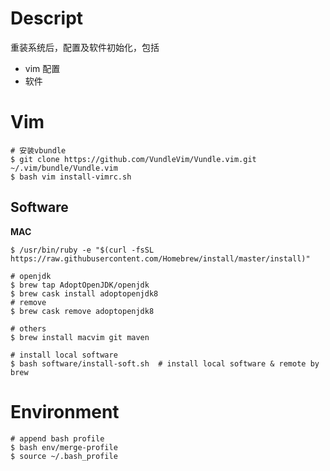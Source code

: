 # Descript

重装系统后，配置及软件初始化，包括

- vim 配置
- 软件

# Vim

```shell
# 安装vbundle
$ git clone https://github.com/VundleVim/Vundle.vim.git ~/.vim/bundle/Vundle.vim
$ bash vim install-vimrc.sh
```

## Software

**MAC**

```shell
$ /usr/bin/ruby -e "$(curl -fsSL https://raw.githubusercontent.com/Homebrew/install/master/install)"

# openjdk
$ brew tap AdoptOpenJDK/openjdk
$ brew cask install adoptopenjdk8
# remove
$ brew cask remove adoptopenjdk8

# others
$ brew install macvim git maven

# install local software
$ bash software/install-soft.sh  # install local software & remote by brew
```

# Environment

```shell
# append bash profile 
$ bash env/merge-profile
$ source ~/.bash_profile
```

